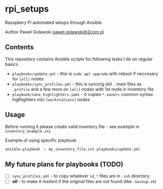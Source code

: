 # rpi_setups
Rasspbery Pi automated setups through Ansible.

Author Pawel Golawski <pawel.golawski@2com.pl>

## Contents
This repository contains Ansible scripts for following tasks I do on regular basics
* ```playbooks/update.yml``` - this is ```sudo apt upgrade``` with reboot if neccesary for ```[all]``` nodes
* ```playbooks/sync_profiles.yml``` - this is syncing dot ```.``` main files as ```.profile``` and a few more on ```[all]``` nodes with 1st node in  inventory file
* ```playbook/nano_highlighters.yaml``` - it copies ```*.nanorc``` common syntax highlighters into ```[workstations]``` nodes


## Usage
Before running it please create valid inventory file - see example in ```inventory_example.ini```

Example of using specific playbook

```bash
ansible-playbook -i my_inventory_file.ini playbooks/update.yml
```

## My future plans for playbooks (TODO)

- [ ] ```sync_profiles.yml``` - to copy whatever ```id_*``` files are in ```.ssh``` directory
- [ ] ___all___ - to make it resilent if the original files are not found (like ```.backup.sh```)

[//]: # (None at the moment)
